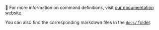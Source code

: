 🔗 For more information on command definitions, visit [our documentation website][docs].

You can also find the corresponding markdown files in the [`docs/` folder][source].

[docs]: https://princeton-nlp.github.io/SWE-agent/config/commands/
[source]: https://github.com/princeton-nlp/SWE-agent/tree/main/docs

